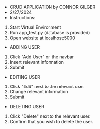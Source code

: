 - CRUD APPLICATION by CONNOR GILGER
- 2/27/2024
- Instructions:
1. Start Virtual Environment
2. Run app_test.py (database is provided)
3. Open website at localhost:5000
- ADDING USER
1. Click "Add User" on the navbar
2. Insert relevant information
3. Submit
- EDITING USER
1. Click "Edit" next to the relevant user
2. Change relevant information
3. Submit
- DELETING USER
1. Click "Delete" next to the relevant user.
2. Confirm that you wish to delete the user.
